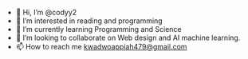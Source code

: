 - 👋 Hi, I’m @codyy2
- 👀 I’m interested in reading and programming
- 🌱 I’m currently learning Programming and Science
- 💞️ I’m looking to collaborate on Web design and AI machine learning. 
- 📫 How to reach me kwadwoappiah479@gmail.com

<!---
codyy2/codyy2 is a ✨ special ✨ repository because its `README.md` (this file) appears on your GitHub profile.
You can click the Preview link to take a look at your changes.
--->
